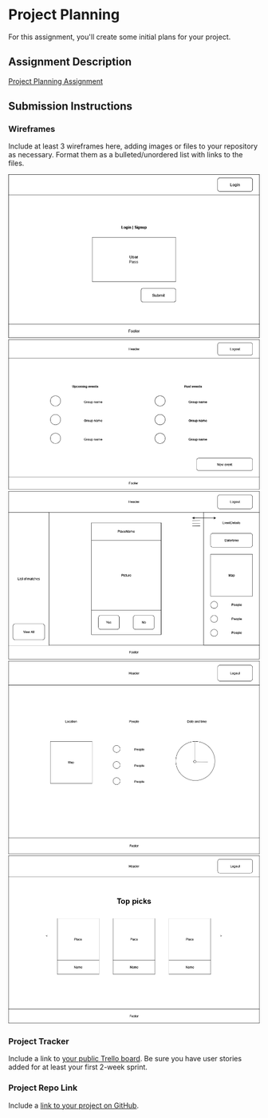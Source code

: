 # Project Planning
For this assignment, you'll create some initial plans for your project.

## Assignment Description
[Project Planning Assignment](https://education.launchcode.org/liftoff/modules/assignments/project-planning)

## Submission Instructions

### Wireframes

Include at least 3 wireframes here, adding images or files to your repository as necessary. Format them as a bulleted/unordered list with links to the files.

![/](assets/diagram-home.png)  
![/ (authenticated)](assets/diagram-home-authenticated.png)  
![/event/{eventId}/](assets/diagram-event-eventId.png)  
![/event/{eventId}/details](assets/diagram-event-eventId-details.png)  
![/event/{eventId}/matches](assets/diagram-event-eventID-matches.png)  

### Project Tracker

Include a link to [your public Trello board](https://trello.com/b/6yKd3j3B/project-tracking). Be sure you have user stories added for at least your first 2-week sprint.

### Project Repo Link

Include a [link to your project on GitHub](https://github.com/Apr-23-LC-LiftOff-STL/team-kat).
